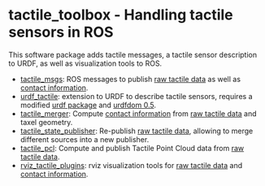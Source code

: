 # tactile_toolbox - Handling tactile sensors in ROS

This software package adds tactile messages, a tactile sensor description to URDF, as well as visualization tools to ROS.

* [tactile_msgs](tactile_msgs): ROS messages to publish [raw tactile data](tactile_msgs/msg/TactileState.msg) as well as [contact information](tactile_msgs/msg/TactileContact.msg).
* [urdf_tactile](urdf_tactile): extension to URDF to describe tactile sensors, requires a modified [urdf package](https://github.com/ubi-agni/robot_model) and [urdfdom 0.5](https://github.com/ubi-agni/urdfdom).
* [tactile_merger](tactile_merger): Compute [contact information](tactile_msgs/msg/TactileContacts.msg) from [raw tactile data](tactile_msgs/msg/TactileState.msg) and taxel geometry.
* [tactile_state_publisher](tactile_state_publisher): Re-publish [raw tactile data](tactile_msgs/msg/TactileState.msg), allowing to merge different sources into a new publisher.
* [tactile_pcl](tactile_pcl): Compute and publish Tactile Point Cloud data from [raw tactile data](tactile_msgs/msg/TactileState.msg).
* [rviz_tactile_plugins](rviz_tactile_plugins): rviz visualization tools for [raw tactile data](tactile_msgs/msg/TactileState.msg) and [contact information](tactile_msgs/msg/TactileContacts.msg).
